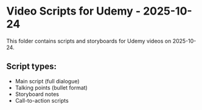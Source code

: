 # Video Scripts for Udemy - 2025-10-24

This folder contains scripts and storyboards for Udemy videos on 2025-10-24.

## Script types:
- Main script (full dialogue)
- Talking points (bullet format)
- Storyboard notes
- Call-to-action scripts
